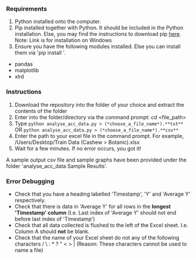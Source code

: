 ### Requirements
1) Python installed onto the computer.
2) Pip installed together with Python. It should be included in the Python installation. Else, you may find the instructions to download pip [here](https://phoenixnap.com/kb/install-pip-windows).
Note: Link is for installation on Windows
3) Ensure you have the following modules installed. Else you can install them via 'pip install <Insert module name>'.
- pandas
- matplotlib
- xlrd

### Instructions
1) Download the repository into the folder of your choice and extract the contents of the folder
2) Enter into the folder/directory via the command prompt: cd <file_path>
3) Type `python analyse_acc_data.py > (*choose_a_file_name*).**txt**` OR `python analyse_acc_data.py > (*choose_a_file_name*).**csv**`
4) Enter the path to your excel file in the command prompt. For example, /Users/Desktop/Train Data (Cashew > Botanic).xlsx
5) Wait for a few minutes. If no error occurs, you got it!

A sample output csv file and sample graphs have been provided under the folder 'analyse_acc_data Sample Results'.

### Error Debugging
- Check that you have a heading labelled 'Timestamp', 'Y' and 'Average Y' respectively.
- Check that there is data in 'Average Y' for all rows in the **longest 'Timestamp' column** (I.e. Last index of 'Average Y' should not end before last index of 'Timestamp')
- Check that all data collected is flushed to the left of the Excel sheet. I.e. Column A should **not** be blank.
- Check that the name of your Excel sheet do not any of the following characters / \ : * ? " < > | (Reason: These characters cannot be used to name a file)
